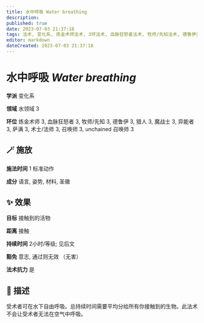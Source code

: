```yaml
---
title: 水中呼吸 Water breathing
description: 
published: true
date: 2023-07-03 21:37:18
tags: 法术, 变化系, 炼金术师法术, 3环法术, 血脉狂怒者法术, 牧师/先知法术, 德鲁伊法术, 猎人法术, 魔战士法术, 异能者法术, 萨满法术, 术士/法师法术, 召唤师法术, unchained 召唤师法术, 水领域
editor: markdown
dateCreated: 2023-07-03 21:37:18
---
```


# **水中呼吸** *Water breathing*

**学派** 变化系 

**领域** 水领域 3

**环位** 炼金术师 3, 血脉狂怒者 3, 牧师/先知 3, 德鲁伊 3, 猎人 3, 魔战士 3, 异能者 3, 萨满 3, 术士/法师 3, 召唤师 3, unchained 召唤师 3

## 🪄 施放

**施法时间** 1 标准动作

**成分** 语言, 姿势, 材料, 圣徽

## ✨ 效果 

**目标** 接触到的活物 

**距离** 接触  

**持续时间** 2小时/等级; 见后文 

**豁免** 意志, 通过则无效 （无害）

**法术抗力** 是

## 📖 描述

受术者可在水下自由呼吸。总持续时间需要平均分给所有你接触到的生物。此法术不会让受术者无法在空气中呼吸。
    